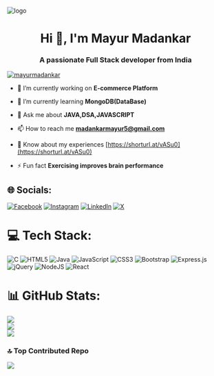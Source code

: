 
![logo](https://user-images.githubusercontent.com/10498744/210012254-234538ff-d198-48aa-8964-37e6fd45d227.gif)
<h1 align="center">Hi 👋, I'm Mayur Madankar</h1>
<h3 align="center">A passionate Full Stack developer from India</h3>

[<p align="left"> <img src="[https://komarev.com/ghpvc/?username=mayurmadankar&label=Profile%20views&color=0e75b6&style=flat](https://i.pinimg.com/originals/81/17/8b/81178b47a8598f0c81c4799f2cdd4057.gif)" alt="mayurmadankar" /> </p>](https://i.pinimg.com/originals/81/17/8b/81178b47a8598f0c81c4799f2cdd4057.gif)

- 🔭 I’m currently working on **E-commerce Platform**

- 🌱 I’m currently learning **MongoDB(DataBase)**

- 💬 Ask me about **JAVA,DSA,JAVASCRIPT**

- 📫 How to reach me **madankarmayur5@gmail.com**

- 📄 Know about my experiences [https://shorturl.at/vASu0](https://shorturl.at/vASu0)

- ⚡ Fun fact **Exercising improves brain performance**
  
## 🌐 Socials:
[![Facebook](https://img.shields.io/badge/Facebook-%231877F2.svg?logo=Facebook&logoColor=white)](https://facebook.com/mayurmadankar) [![Instagram](https://img.shields.io/badge/Instagram-%23E4405F.svg?logo=Instagram&logoColor=white)](https://instagram.com/https://www.instagram.com/mayur_madankar/) [![LinkedIn](https://img.shields.io/badge/LinkedIn-%230077B5.svg?logo=linkedin&logoColor=white)](https://linkedin.com/in/https://www.linkedin.com/in/mayur-madankar) [![X](https://img.shields.io/badge/X-black.svg?logo=X&logoColor=white)](https://x.com/https://x.com/madankarmayur5) 

# 💻 Tech Stack:
![C](https://img.shields.io/badge/c-%2300599C.svg?style=for-the-badge&logo=c&logoColor=white) ![HTML5](https://img.shields.io/badge/html5-%23E34F26.svg?style=for-the-badge&logo=html5&logoColor=white) ![Java](https://img.shields.io/badge/java-%23ED8B00.svg?style=for-the-badge&logo=openjdk&logoColor=white) ![JavaScript](https://img.shields.io/badge/javascript-%23323330.svg?style=for-the-badge&logo=javascript&logoColor=%23F7DF1E) ![CSS3](https://img.shields.io/badge/css3-%231572B6.svg?style=for-the-badge&logo=css3&logoColor=white) ![Bootstrap](https://img.shields.io/badge/bootstrap-%238511FA.svg?style=for-the-badge&logo=bootstrap&logoColor=white) ![Express.js](https://img.shields.io/badge/express.js-%23404d59.svg?style=for-the-badge&logo=express&logoColor=%2361DAFB) ![jQuery](https://img.shields.io/badge/jquery-%230769AD.svg?style=for-the-badge&logo=jquery&logoColor=white) ![NodeJS](https://img.shields.io/badge/node.js-6DA55F?style=for-the-badge&logo=node.js&logoColor=white) ![React](https://img.shields.io/badge/react-%2320232a.svg?style=for-the-badge&logo=react&logoColor=%2361DAFB)
# 📊 GitHub Stats:
![](https://github-readme-stats.vercel.app/api?username=mayurmadankar&theme=dark&hide_border=false&include_all_commits=false&count_private=false)<br/>
![](https://github-readme-streak-stats.herokuapp.com/?user=mayurmadankar&theme=dark&hide_border=false)<br/>
![](https://github-readme-stats.vercel.app/api/top-langs/?username=mayurmadankar&theme=dark&hide_border=false&include_all_commits=false&count_private=false&layout=compact)

### 🔝 Top Contributed Repo
![](https://github-contributor-stats.vercel.app/api?username=mayurmadankar&limit=5&theme=dark&combine_all_yearly_contributions=true)


<!-- Proudly created with GPRM ( https://gprm.itsvg.in ) -->
